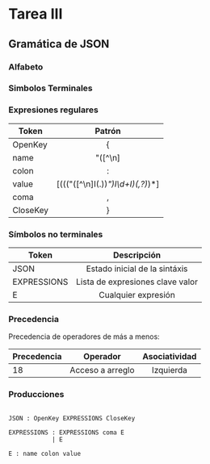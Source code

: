 
# Tarea  III

## Gramática de JSON

### Alfabeto

### Simbolos Terminales

### Expresiones regulares


| Token         |        Patrón        |
| ------------- | :------------------: |
| OpenKey       |       {              |
| name          | "([^\n]|(.))*?\"     |
| colon         | :                    |
| value         | \[((("([^\n]I(.))*")I\d+I)(,?)*)*\]|
| coma          |       ,              |
| CloseKey      |       }              |


### Símbolos no terminales


| Token         |        Descripción   |
| ------------- | :------------------: |
| JSON          |  Estado inicial de la sintáxis   |
| EXPRESSIONS   | Lista de expresiones clave valor |
| E             | Cualquier expresión              |


### Precedencia 


Precedencia de operadores de más a menos:

| Precedencia   |        Operador      |    Asociatividad    |
| ------------- | :------------------: |:------------------: |
|  18           |  Acceso a arreglo    |    Izquierda        |


### Producciones

```

JSON : OpenKey EXPRESSIONS CloseKey

EXPRESSIONS : EXPRESSIONS coma E
            | E

E : name colon value

```
